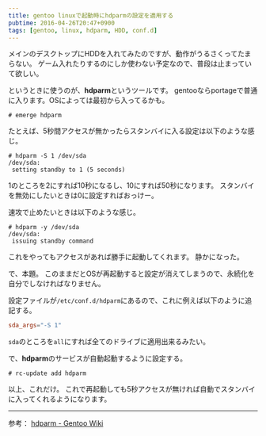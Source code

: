 ```yaml
---
title: gentoo linuxで起動時にhdparmの設定を適用する
pubtime: 2016-04-26T20:47+0900
tags: [gentoo, linux, hdparm, HDD, conf.d]
---
```


メインのデスクトップにHDDを入れてみたのですが、動作がうるさくってたまらない。
ゲーム入れたりするのにしか使わない予定なので、普段は止まっていて欲しい。

というときに使うのが、**hdparm**というツールです。
gentooならportageで普通に入ります。OSによっては最初から入ってるかも。
```
# emerge hdparm
```

たとえば、5秒間アクセスが無かったらスタンバイに入る設定は以下のような感じ。
```
# hdparm -S 1 /dev/sda
/dev/sda:
 setting standby to 1 (5 seconds)
```
1のところを2にすれば10秒になるし、10にすれば50秒になります。
スタンバイを無効にしたいときは0に設定すればおっけー。

速攻で止めたいときは以下のような感じ。
```
# hdparm -y /dev/sda
/dev/sda:
 issuing standby command
```
これをやってもアクセスがあれば勝手に起動してくれます。
静かになった。

で、本題。
このままだとOSが再起動すると設定が消えてしまうので、永続化を自分でしなければなりません。

設定ファイルが`/etc/conf.d/hdparm`にあるので、これに例えば以下のように追記する。
``` toml
sda_args="-S 1"
```
`sda`のところを`all`にすれば全てのドライブに適用出来るみたい。

で、**hdparm**のサービスが自動起動するように設定する。
```
# rc-update add hdparm
```

以上、これだけ。
これで再起動しても5秒アクセスが無ければ自動でスタンバイに入ってくれるようになります。

---

参考： [hdparm - Gentoo Wiki](https://wiki.gentoo.org/wiki/Hdparm)
